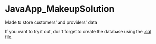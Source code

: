# JavaApp_MakeupSolution
Made to store customers' and providers' data

If you want to try it out, don't forget to create the database using the [.sql file](/sql/sqlSchema_MakeupSolution.sql).
